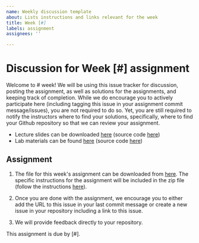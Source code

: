 ```yaml
---
name: Weekly discussion template
about: Lists instructions and links relevant for the week
title: Week [#]
labels: assignment
assignees: ''

---
```


# Discussion for Week [#] assignment

Welcome to # week! We will be using this issue tracker for discussion, posting the assignment, as well as solutions for the assignments, and keeping track of completion. While we do encourage you to actively participate here (including tagging this issue in your assignment commit message/issues), you are not required to do so. Yet, you are still required to notify the instructors where to find your solutions, specifically, where to find your Github repository so that we can review your assignment.

- Lecture slides can be downloaded [here]() (source code [here]())
- Lab materials can be found [here]() (source code [here]())

## Assignment

1. The file for this week's assignment can be downloaded from [here](#). The specific
   instructions for the assignment will be included in the zip file (follow the instructions
   [here](github.com/USCbiostats/PM566/raw/master/assignments-instructions.md)).

2. Once you are done with the assignment, we encourage you to either add the URL to this issue in your last commit message or create a new issue in your repository including a link to this issue.

3. We will provide feedback directly to your repository.

This assignment is due by [#].
